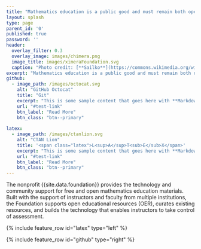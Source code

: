 ```yaml
---
title: "Mathematics education is a public good and must remain both open and free."
layout: splash
type: page
parent_id: '0'
published: true
password: ''
header:
  overlay_filter: 0.3
  overlay_image: images/chimera.png
  image_title: images/ximeraFoundation.svg
  caption: "Photo credit: [**Sailko**](https://commons.wikimedia.org/wiki/File:Chimera_d%27arezzo,_fi,_04.JPG)"
excerpt: "Mathematics education is a public good and must remain both open and free."
github:
  - image_path: /images/octocat.svg
    alt: "GitHub Octocat"
    title: "Git"
    excerpt: "This is some sample content that goes here with **Markdown** formatting."
    url: "#test-link"
    btn_label: "Read More"
    btn_class: "btn--primary"
    
latex:
  - image_path: /images/ctanlion.svg
    alt: "CTAN Lion"
    title: '<span class="latex">L<sup>A</sup>T<sub>E</sub>X</span>'
    excerpt: "This is some sample content that goes here with **Markdown** formatting."
    url: "#test-link"
    btn_label: "Read More"
    btn_class: "btn--primary"
---
```


The nonprofit {{site.data.foundation}} provides the technology and community
support for free and open mathematics education materials.  Built with
the support of instructors and faculty from multiple institutions, the
Foundation supports open educational resources (OER), curates existing
resources, and builds the technology that enables instructors to take
control of assessment.

{% include feature_row id="latex" type="left" %}

{% include feature_row id="github" type="right" %}
